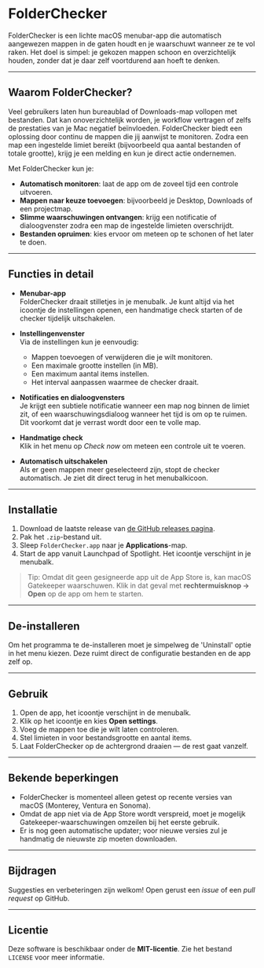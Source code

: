 # FolderChecker

FolderChecker is een lichte macOS menubar-app die automatisch aangewezen mappen in de gaten houdt en je waarschuwt wanneer ze te vol raken. Het doel is simpel: je gekozen mappen schoon en overzichtelijk houden, zonder dat je daar zelf voortdurend aan hoeft te denken.

---

## Waarom FolderChecker?

Veel gebruikers laten hun bureaublad of Downloads-map vollopen met bestanden. Dat kan onoverzichtelijk worden, je workflow vertragen of zelfs de prestaties van je Mac negatief beïnvloeden. FolderChecker biedt een oplossing door continu de mappen die jij aanwijst te monitoren. Zodra een map een ingestelde limiet bereikt (bijvoorbeeld qua aantal bestanden of totale grootte), krijg je een melding en kun je direct actie ondernemen.

Met FolderChecker kun je:

- **Automatisch monitoren**: laat de app om de zoveel tijd een controle uitvoeren.
- **Mappen naar keuze toevoegen**: bijvoorbeeld je Desktop, Downloads of een projectmap.
- **Slimme waarschuwingen ontvangen**: krijg een notificatie of dialoogvenster zodra een map de ingestelde limieten overschrijdt.
- **Bestanden opruimen**: kies ervoor om meteen op te schonen of het later te doen.

---

## Functies in detail

- **Menubar-app**  
  FolderChecker draait stilletjes in je menubalk. Je kunt altijd via het icoontje de instellingen openen, een handmatige check starten of de checker tijdelijk uitschakelen.

- **Instellingenvenster**  
  Via de instellingen kun je eenvoudig:

  - Mappen toevoegen of verwijderen die je wilt monitoren.
  - Een maximale grootte instellen (in MB).
  - Een maximum aantal items instellen.
  - Het interval aanpassen waarmee de checker draait.

- **Notificaties en dialoogvensters**  
  Je krijgt een subtiele notificatie wanneer een map nog binnen de limiet zit, of een waarschuwingsdialoog wanneer het tijd is om op te ruimen. Dit voorkomt dat je verrast wordt door een te volle map.

- **Handmatige check**  
  Klik in het menu op _Check now_ om meteen een controle uit te voeren.

- **Automatisch uitschakelen**  
  Als er geen mappen meer geselecteerd zijn, stopt de checker automatisch. Je ziet dit direct terug in het menubalkicoon.

---

## Installatie

1. Download de laatste release van [de GitHub releases pagina](https://github.com/).
2. Pak het `.zip`-bestand uit.
3. Sleep `FolderChecker.app` naar je **Applications**-map.
4. Start de app vanuit Launchpad of Spotlight. Het icoontje verschijnt in je menubalk.

> Tip: Omdat dit geen gesigneerde app uit de App Store is, kan macOS Gatekeeper waarschuwen. Klik in dat geval met **rechtermuisknop → Open** op de app om hem te starten.

---

## De-installeren

Om het programma te de-installeren moet je simpelweg de 'Uninstall' optie in het menu kiezen. Deze ruimt direct de configuratie bestanden en de app zelf op.

---

## Gebruik

1. Open de app, het icoontje verschijnt in de menubalk.
2. Klik op het icoontje en kies **Open settings**.
3. Voeg de mappen toe die je wilt laten controleren.
4. Stel limieten in voor bestandsgrootte en aantal items.
5. Laat FolderChecker op de achtergrond draaien — de rest gaat vanzelf.

---

## Bekende beperkingen

- FolderChecker is momenteel alleen getest op recente versies van macOS (Monterey, Ventura en Sonoma).
- Omdat de app niet via de App Store wordt verspreid, moet je mogelijk Gatekeeper-waarschuwingen omzeilen bij het eerste gebruik.
- Er is nog geen automatische updater; voor nieuwe versies zul je handmatig de nieuwste zip moeten downloaden.

---

## Bijdragen

Suggesties en verbeteringen zijn welkom! Open gerust een _issue_ of een _pull request_ op GitHub.

---

## Licentie

Deze software is beschikbaar onder de **MIT-licentie**. Zie het bestand `LICENSE` voor meer informatie.

